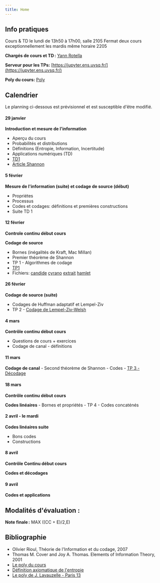 ```yaml
---
title: Home
---
```


## Info pratiques

Cours & TD le lundi de 13h50 à 17h00, salle 2105 Fermat deux cours exceptionnellement les mardis même horaire 2205

**Chargés de cours et TD :** [Yann Rotella](https://rotella.fr/)

**Serveur pour les TPs:** [https://jupyter.ens.uvsq.fr/](https://jupyter.ens.uvsq.fr/)

**Poly du cours:** [Poly](tds/poly.pdf)

## Calendrier

Le planning ci-dessous est prévisionnel et est susceptible d'être modifié.

#### 29 janvier 

**Introduction et mesure de l'information**
   - Aperçu du cours
   - Probabilités et distributions
   - Définitions (Entropie, Information, Incertitude)
   - Applications numériques (TD)
   - [TD1](tds/TD1.pdf)
   - [Article Shannon](tds/shannon.pdf)


#### 5 février 

**Mesure de l'information (suite) et codage de source (début)**
   - Propriétes
   - Processus
   - Codes et codages: définitions et premières constructions
   - Suite TD 1

   
#### 12 février 

**Controle continu début cours**
   
**Codage de source**
  - Bornes (inégalités de Kraft, Mac Millan)
  - Premier théorème de Shannon
  - TP 1 - Algorithmes de codage
  - [TP1](tds/tp1/TP1.ipynb)
  - Fichiers: [candide](tds/tp1/candide.txt) [cyrano](tds/tp1/cyrano.txt) [extrait](tds/tp1/extrait.txt) [hamlet](tds/tp1/hamlet.txt)


#### 26 février 

**Codage de source (suite)**
   - Codages de Huffman adaptatif et Lempel-Ziv 
   - TP 2 - [Codage de Lempel-Ziv-Welsh](tds/tp2/TP2.ipynb)
    

#### 4 mars 

**Contrôle continu début cours**
   - Questions de cours + exercices
   - Codage de canal - définitions

#### 11 mars

**Codage de canal**
    - Second théorème de Shannon
    - Codes
    - [TP 3 - Décodage](tds/tp3/TP3.ipynb)

#### 18 mars 

**Contrôle continu début cours**

**Codes linéaires**
    - Bornes et propriétés
    - TP 4 - Codes concaténés
    
#### 2 avril - le mardi

**Codes linéaires suite**
   - Bons codes 
   - Constructions

#### 8 avril

**Contrôle Continu début cours**

**Codes et décodages**

#### 9 avril

**Codes et applications**



## Modalités d'évaluation :


**Note finale :** MAX ((CC + E)/2,E)


  


## Bibliographie

   - Olivier Rioul, Théorie de l'Information et du codage, 2007
   - Thomas M. Cover and Joy A. Thomas. Elements of Information Theory, 2001
   - [Le poly du cours](tds/poly.pdf)
   - [Définition axiomatique de l'entropie](https://arrowtheory.com/pub/notes/025-faddeev-entropy.html)
   - [Le poly de J. Lavauzelle - Paris 13](https://www.math.univ-paris13.fr/~lavauzelle/teaching/2020-21/docs/TI-poly-cours.pdf)
   


